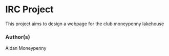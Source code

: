 <h1>IRC Project</h1>
This project aims to design a webpage for the club moneypenny lakehouse

<h3>Author(s)</h3>
Aidan Moneypenny
